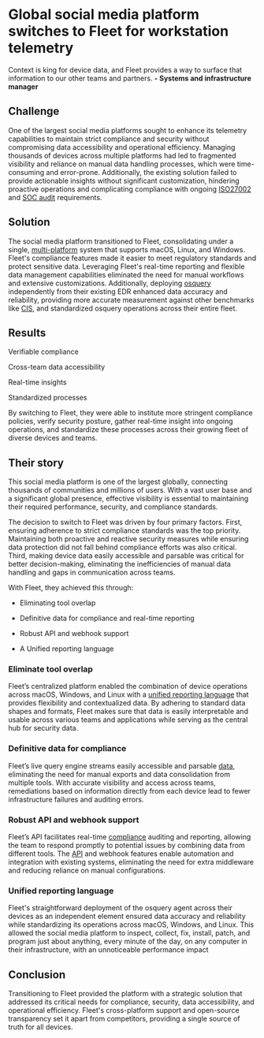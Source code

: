 # Global social media platform switches to Fleet for workstation telemetry

<div purpose="attribution-quote">

Context is king for device data, and Fleet provides a way to surface that information to our other teams and partners.
**- Systems and infrastructure manager**
</div>

##  Challenge

One of the largest social media platforms sought to enhance its telemetry capabilities to maintain strict compliance and security without compromising data accessibility and operational efficiency. Managing thousands of devices across multiple platforms had led to fragmented visibility and reliance on manual data handling processes, which were time-consuming and error-prone. Additionally, the existing solution failed to provide actionable insights without significant customization, hindering proactive operations and complicating compliance with ongoing [ISO27002](https://www.iso.org/standard/75652.html) and [SOC audit](https://en.wikipedia.org/wiki/System_and_Organization_Controls) requirements.

## Solution

The social media platform transitioned to Fleet, consolidating under a single, [multi-platform](https://fleetdm.com/orchestration) system that supports macOS, Linux, and Windows. Fleet's compliance features made it easier to meet regulatory standards and protect sensitive data. Leveraging Fleet's real-time reporting and flexible data management capabilities eliminated the need for manual workflows and extensive customizations. Additionally, deploying [osquery](https://osquery.io/) independently from their existing EDR enhanced data accuracy and reliability, providing more accurate measurement against other benchmarks like [CIS](https://www.cisecurity.org/cis-benchmarks), and standardized osquery operations across their entire fleet.

## Results

<div purpose="checklist">

Verifiable compliance

Cross-team data accessibility

Real-time insights

Standardized processes
</div>

By switching to Fleet, they were able to institute more stringent compliance policies, verify security posture, gather real-time insight into ongoing operations, and standardize these processes across their growing fleet of diverse devices and teams.


## Their story

This social media platform is one of the largest globally, connecting thousands of communities and millions of users. With a vast user base and a significant global presence, effective visibility is essential to maintaining their required performance, security, and compliance standards.

The decision to switch to Fleet was driven by four primary factors. First, ensuring adherence to strict compliance standards was the top priority. Maintaining both proactive and reactive security measures while ensuring data protection did not fall behind compliance efforts was also critical. Third, making device data easily accessible and parsable was critical for better decision-making, eliminating the inefficiencies of manual data handling and gaps in communication across teams. 

With Fleet, they achieved this through:

- Eliminating tool overlap

- Definitive data for compliance and real-time reporting

- Robust API and webhook support

- A Unified reporting language

### Eliminate tool overlap

Fleet’s centralized platform enabled the combination of device operations across macOS, Windows, and Linux with a [unified reporting language](https://fleetdm.com/docs/deploy/reference-architectures#mysql) that provides flexibility and contextualized data. By adhering to standard data shapes and formats, Fleet makes sure that data is easily interpretable and usable across various teams and applications while serving as the central hub for security data.

### Definitive data for compliance

Fleet’s live query engine streams easily accessible and parsable [data](https://fleetdm.com/tables/account_policy_data), eliminating the need for manual exports and data consolidation from multiple tools. With accurate visibility and access across teams, remediations based on information directly from each device lead to fewer infrastructure failures and auditing errors.

### Robust API and webhook support

Fleet’s API facilitates real-time [compliance](https://fleetdm.com/queries) auditing and reporting, allowing the team to respond promptly to potential issues by combining data from different tools. The [API](https://fleetdm.com/docs/rest-api/rest-api) and webhook features enable automation and integration with existing systems, eliminating the need for extra middleware and reducing reliance on manual configurations.

### Unified reporting language

Fleet's straightforward deployment of the osquery agent across their devices as an independent element ensured data accuracy and reliability while standardizing its operations across macOS, Windows, and Linux. This allowed the social media platform to inspect, collect, fix, install, patch, and program just about anything, every minute of the day, on any computer in their infrastructure, with an unnoticeable performance impact


## Conclusion

Transitioning to Fleet provided the platform with a strategic solution that addressed its critical needs for compliance, security, data accessibility, and operational efficiency. Fleet's cross-platform support and open-source transparency set it apart from competitors, providing a single source of truth for all devices.

<call-to-action></call-to-action>

<meta name="category" value="announcements">
<meta name="authorGitHubUsername" value="Drew-P-drawers">
<meta name="authorFullName" value="Andrew Baker">
<meta name="publishedOn" value="2024-12-13">
<meta name="articleTitle" value="Global social media platform migrates to Fleet">
<meta name="description" value="Global social media platform migrates to Fleet">
